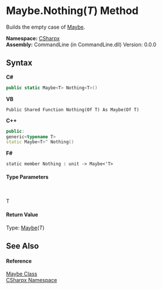 # Maybe.Nothing(*T*) Method 
 

Builds the empty case of <a href="T_CSharpx_Maybe">Maybe</a>.

**Namespace:**&nbsp;<a href="N_CSharpx">CSharpx</a><br />**Assembly:**&nbsp;CommandLine (in CommandLine.dll) Version: 0.0.0

## Syntax

**C#**<br />
``` C#
public static Maybe<T> Nothing<T>()

```

**VB**<br />
``` VB
Public Shared Function Nothing(Of T) As Maybe(Of T)
```

**C++**<br />
``` C++
public:
generic<typename T>
static Maybe<T>^ Nothing()
```

**F#**<br />
``` F#
static member Nothing : unit -> Maybe<'T> 

```


#### Type Parameters
&nbsp;<dl><dt>T</dt><dd /></dl>

#### Return Value
Type: <a href="T_CSharpx_Maybe_1">Maybe</a>(*T*)

## See Also


#### Reference
<a href="T_CSharpx_Maybe">Maybe Class</a><br /><a href="N_CSharpx">CSharpx Namespace</a><br />